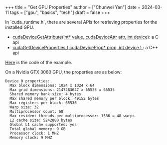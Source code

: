 +++
title = "Get GPU Properties"
author = ["Chunwei Yan"]
date = 2024-03-11
tags = ["gpu", "basics", "tech"]
draft = false
+++

In \`cuda_runtime.h\`, there are several APIs for retrieving properties for the installed GPU.

-   [cudaDeviceGetAttribute(int\* value, cudaDeviceAttr attr, int  device)](https://docs.nvidia.com/cuda/cuda-runtime-api/group__CUDART__DEVICE.html#group__CUDART__DEVICE_1gb22e8256592b836df9a9cc36c9db7151): a C api
-   [cudaGetDeviceProperties ( cudaDeviceProp\* prop, int  device ) ](https://docs.nvidia.com/cuda/cuda-runtime-api/group__CUDART__DEVICE.html#group__CUDART__DEVICE_1g1bf9d625a931d657e08db2b4391170f0): a C++ api

[Here](https://github.com/Superjomn/cuda-from-scratch/blob/dev/dump-gpu-props.cpp) is the code of the example.

On a Nvidia GTX 3080 GPU, the properties are as below:

```text
Device 0 properties:
  Max block dimensions: 1024 x 1024 x 64
  Max grid dimensions: 2147483647 x 65535 x 65535
  Shared memory bank size: 4 bytes
  Max shared memory per block: 49152 bytes
  Max registers per block: 65536
  Warp size: 32
  Multiprocessor count: 68
  Max resident threads per multiprocessor: 1536 = 48 warps
  L2 cache size: 5242880 bytes
  Global L1 cache supported: yes
  Total global memory: 9 GB
  Processor clock: 1 MHZ
  Memory clock: 9 MHZ
```
